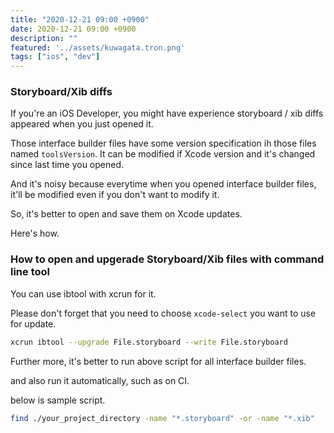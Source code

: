 ```yaml
---
title: "2020-12-21 09:00 +0900"
date: 2020-12-21 09:00 +0900
description: ""
featured: '../assets/kuwagata.tron.png'
tags: ["ios", "dev"]
---
```


### Storyboard/Xib diffs

If you're an iOS Developer, you might have experience storyboard / xib diffs appeared when you just opened it.

Those interface builder files have some version specification ih those files named `toolsVersion`. It can be modified if Xcode version and it's changed since last time you opened.

And it's noisy because everytime when you opened interface builder files, it'll be modified even if you don't want to modify it.

So, it's better to open and save them on Xcode updates.

Here's how.

### How to open and upgerade Storyboard/Xib files with command line tool

You can use ibtool with xcrun for it. 

Please don't forget that you need to choose `xcode-select` you want to use for update.

```sh
xcrun ibtool --upgrade File.storyboard --write File.storyboard 
```

Further more, it's better to run above script for all interface builder files.

and also run it automatically, such as on CI.

below is sample script.


```sh
find ./your_project_directory -name "*.storyboard" -or -name "*.xib"  |xargs -IFILE xcrun ibtool --upgrade FILE --write FILE
```
